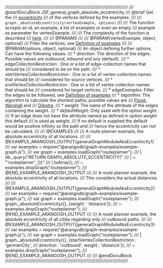 ////////////////////////////////////////////////////////////////////////////////
/// @startDocuBlock JSF_general_graph_absolute_eccentricity
/// @brief Get the
/// [eccentricity](http://en.wikipedia.org/wiki/Distance_%28graph_theory%29)
/// of the vertices defined by the examples.
///
/// `graph._absoluteEccentricity(vertexExample, options)`
///
/// The function accepts an id, an example, a list of examples or even an empty
/// example as parameter for vertexExample.
///
/// The complexity of the function is described
/// [here](../Aql/GraphOperations.md#the-complexity-of-the-shortest-path-algorithms).
///
/// @PARAMS
///
/// @PARAM{vertexExample, object, optional}
/// Filter the vertices, see [Definition of examples](#definition-of-examples)
///
/// @PARAM{options, object, optional}
/// An object defining further options. Can have the following values:
///   * *direction*: The direction of the edges. Possible values are *outbound*, *inbound* and *any* (default).
///   * *edgeCollectionRestriction* : One or a list of edge-collection names that should be
///       considered to be on the path.
///   * *startVertexCollectionRestriction* : One or a list of vertex-collection names that should be
///       considered for source vertices.
///   * *endVertexCollectionRestriction* : One or a list of vertex-collection names that should be
///       considered for target vertices.
///   * *edgeExamples*: Filter the edges to be followed, see [Definition of examples](#definition-of-examples)
///   * *algorithm*: The algorithm to calculate the shortest paths, possible values are
///       [Floyd-Warshall](http://en.wikipedia.org/wiki/Floyd%E2%80%93Warshall_algorithm) and
///       [Dijkstra](http://en.wikipedia.org/wiki/Dijkstra's_algorithm).
///   * *weight*: The name of the attribute of the edges containing the weight.
///   * *defaultWeight*: Only used with the option *weight*.
///       If an edge does not have the attribute named as defined in option *weight* this default
///       is used as weight.
///       If no default is supplied the default would be positive infinity so the path and
///       hence the eccentricity can not be calculated.
///
/// @EXAMPLES
///
/// A route planner example, the absolute eccentricity of all locations.
///
/// @EXAMPLE_ARANGOSH_OUTPUT{generalGraphModuleAbsEccentricity1}
///   var examples = require("@arangodb/graph-examples/example-graph.js");
///   var graph = examples.loadGraph("routeplanner");
/// | db._query("RETURN GRAPH_ABSOLUTE_ECCENTRICITY("
/// |   + "'routeplanner', {})"
///   ).toArray();
/// ~ examples.dropGraph("routeplanner");
/// @END_EXAMPLE_ARANGOSH_OUTPUT
///
/// A route planner example, the absolute eccentricity of all locations.
/// This considers the actual distances.
///
/// @EXAMPLE_ARANGOSH_OUTPUT{generalGraphModuleAbsEccentricity2}
///   var examples = require("@arangodb/graph-examples/example-graph.js");
///   var graph = examples.loadGraph("routeplanner");
///   graph._absoluteEccentricity({}, {weight : 'distance'});
/// ~ examples.dropGraph("routeplanner");
/// @END_EXAMPLE_ARANGOSH_OUTPUT
///
/// A route planner example, the absolute eccentricity of all cities regarding only
/// outbound paths.
///
/// @EXAMPLE_ARANGOSH_OUTPUT{generalGraphModuleAbsEccentricity3}
///   var examples = require("@arangodb/graph-examples/example-graph.js");
///   var graph = examples.loadGraph("routeplanner");
/// | graph._absoluteEccentricity({}, {startVertexCollectionRestriction : 'germanCity',
///   direction : 'outbound', weight : 'distance'});
/// ~ examples.dropGraph("routeplanner");
/// @END_EXAMPLE_ARANGOSH_OUTPUT
///
/// @endDocuBlock
////////////////////////////////////////////////////////////////////////////////